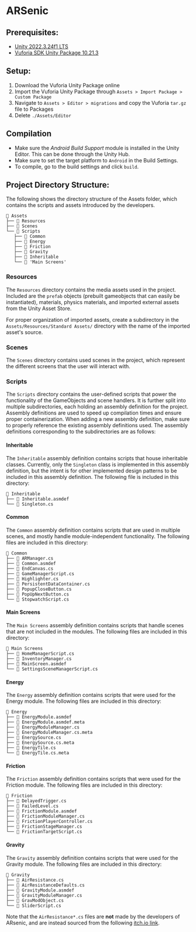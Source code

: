 # ARSenic

## Prerequisites:
- [Unity 2022.3.24f1 LTS](https://unity.com/unity-hub) 
- [Vuforia SDK Unity Package 10.21.3](https://developer.vuforia.com/downloads/sdk) 

## Setup:

1. Download the Vuforia Unity Package online
2. Import the Vuforia Unity Package through `Assets > Import Package > Custom Package`
3. Navigate to `Assets > Editor > migrations` and copy the Vuforia `tar.gz` file to Packages
4. Delete `./Assets/Editor`

## Compilation

- Make sure the *Android Build Support* module is installed in the Unity Editor. This can be done through the Unity Hub.
- Make sure to set the target platform to `Android` in the Build Settings.
- To compile, go to the build settings and click `build`.

## Project Directory Structure:

The following shows the directory structure of the Assets folder, which contains the scripts and assets introduced by the developers.

```
 Assets
├──  Resources
├──  Scenes
└──  Scripts
   ├──  Common
   ├──  Energy
   ├──  Friction
   ├──  Gravity
   ├──  Inheritable
   └──  'Main Screens'
```

### Resources

The `Resources` directory contains the media assets used in the project. 
Included are the `prefab` objects (prebuilt gameobjects that can easily be instantiated), materials, physics materials, and imported external assets from the Unity Asset Store.

For proper organization of imported assets, create a subdirectory in the `Assets/Resources/Standard Assets/` directory with the name of the imported asset's source.

### Scenes

The `Scenes` directory contains used scenes in the project, which represent the different screens that the user will interact with.

### Scripts

The `Scripts` directory contains the user-defined scripts that power the functionality of the GameObjects and scene handlers.
It is further split into multiple subdirectories, each holding an assembly definition for the project.
Assembly definitions are used to speed up compilation times and ensure proper containerization.
When adding a new assembly definition, make sure to properly reference the existing assembly definitions used.
The assembly definitions corresponding to the subdirectories are as follows:

#### Inheritable

The `Inheritable` assembly definition contains scripts that house inheritable classes.
Currently, only the `Singleton` class is implemented in this assembly definition, but the intent is for other implemented design patterns to be included in this assembly definition.
The following file is included in this directory:

```
 Inheritable
├──  Inheritable.asmdef
└── 󰌛 Singleton.cs
```

#### Common

The `Common` assembly definition contains scripts that are used in multiple scenes, and mostly handle module-independent functionality.
The following files are included in this directory:

```
 Common
├── 󰌛 ARManager.cs
├──  Common.asmdef
├── 󰌛 EndCanvas.cs
├── 󰌛 GameManagerScript.cs
├── 󰌛 Highlighter.cs
├── 󰌛 PersistentDataContainer.cs
├── 󰌛 PopupCloseButton.cs
├── 󰌛 PopUpNextButton.cs
└── 󰌛 StopwatchScript.cs
```

#### Main Screens

The `Main Screens` assembly definition contains scripts that handle scenes that are not included in the modules.
The following files are included in this directory:

```
 Main Screens
├── 󰌛 HomeManagerScript.cs
├── 󰌛 InventoryManager.cs
├──  MainScreen.asmdef
└── 󰌛 SettingsSceneManagerScript.cs
```

#### Energy

The `Energy` assembly definition contains scripts that were used for the Energy module.
The following files are included in this directory:

```
 Energy
├──  EnergyModule.asmdef
├──  EnergyModule.asmdef.meta
├── 󰌛 EnergyModuleManager.cs
├──  EnergyModuleManager.cs.meta
├── 󰌛 EnergySource.cs
├──  EnergySource.cs.meta
├── 󰌛 EnergyTile.cs
└──  EnergyTile.cs.meta
```

#### Friction

The `Friction` assembly definition contains scripts that were used for the Friction module.
The following files are included in this directory:

```
 Friction
├── 󰌛 DelayedTrigger.cs
├── 󰌛 FailedLevel.cs
├──  FrictionModule.asmdef
├── 󰌛 FrictionModuleManager.cs
├── 󰌛 FrictionPlayerController.cs
├── 󰌛 FrictionStageManager.cs
└── 󰌛 FrictionTargetScript.cs
```

#### Gravity

The `Gravity` assembly definition contains scripts that were used for the Gravity module.
The following files are included in this directory:

```
 Gravity
├── 󰌛 AirResistance.cs
├── 󰌛 AirResistanceDefaults.cs
├──  GravityModule.asmdef
├── 󰌛 GravityModuleManager.cs
├── 󰌛 GravModObject.cs
└── 󰌛 SliderScript.cs
```

Note that the `AirResistance*.cs` files are **not** made by the developers of ARsenic, and are instead sourced from the following [itch.io link](https://thearchitect4855.itch.io/unity-air-resistance).
